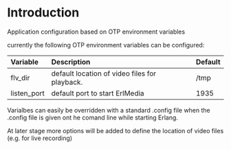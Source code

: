 # Introduction #

Application configuration based on OTP environment variables

currently the following OTP environment variables can be configured:

| Variable    | Description                                   | Default |
|:------------|:----------------------------------------------|:--------|
| flv\_dir     | default location of video files for playback. | /tmp    |
| listen\_port | default port to start ErlMedia                | 1935    |

Varialbes can easily be overridden with a standard .config file when the .config file is given ont he comand line while starting Erlang.




At later stage more options will be added to define the location of video files (e.g. for live recording)